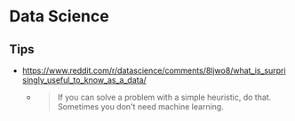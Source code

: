 
# Data Science

## Tips

- https://www.reddit.com/r/datascience/comments/8ljwo8/what_is_surprisingly_useful_to_know_as_a_data/
  - > If you can solve a problem with a simple heuristic, do that. Sometimes
      you don't need machine learning.




